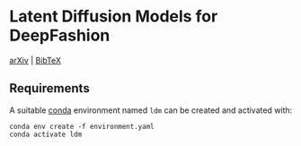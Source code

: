 # Latent Diffusion Models for DeepFashion
[arXiv](https://arxiv.org/abs/2112.10752) | [BibTeX](#bibtex)
## Requirements
A suitable [conda](https://conda.io/) environment named `ldm` can be created
and activated with:

```
conda env create -f environment.yaml
conda activate ldm
```